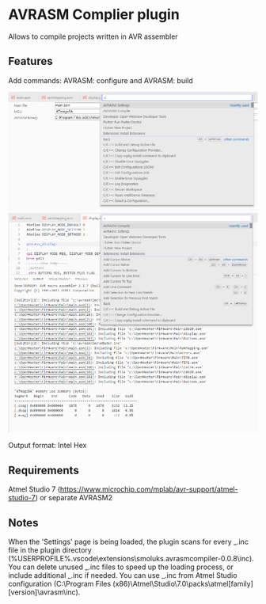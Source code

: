 # AVRASM Complier plugin

Allows to compile projects written in AVR assembler

## Features

Add commands: AVRASM: configure and AVRASM: build

![Settings](/images/Feature_settings.png)
![Compile](/images/Feature_compile.png)

Output format: Intel Hex

## Requirements

Atmel Studio 7 (https://www.microchip.com/mplab/avr-support/atmel-studio-7) or separate AVRASM2

## Notes

When the 'Settings' page is being loaded, the plugin scans for every _.inc file in the plugin directory (%USERPROFILE%\.vscode\extensions\smoluks.avrasmcompiler-0.0.8\inc). You can delete unused _.inc files to speed up the loading process, or include additional _.inc if needed. You can use _.inc from Atmel Studio configuration (C:\Program Files (x86)\Atmel\Studio\7.0\packs\atmel\[family]\[version]\avrasm\inc).
